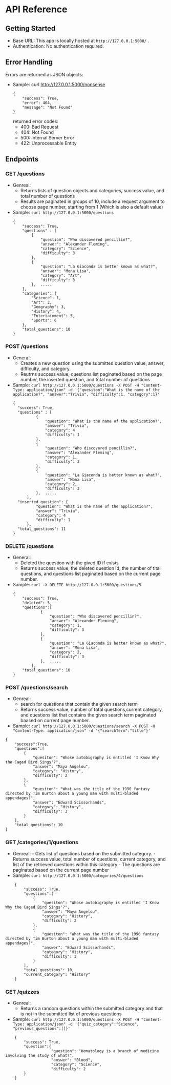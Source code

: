 # API Reference

## Getting Started
- Base URL: This app is locally hosted at `http://127.0.0.1:5000/` .
- Authentication: No authentication required.

## Error Handling

Errors are returned as JSON objects:
- Sample: curl http://127.0.0.1:5000/nonsense
  ```
  {
      "success": True,
      "error": 404,
      "message": "Not Found"
  }
  ```
  returned error codes:
  - 400: Bad Request
  - 404: Not Found
  - 500: Internal Server Error
  - 422: Unprocessable Entity

## Endpoints
### GET /questions
- Genreal:
  - Returns lists of question objects and categories, success value, and total number of questions
  - Results are paginated in groups of 10, include a request argument to choose page number, starting from 1 (Which is also a default value)
- Sample: `curl http://127.0.0.1:5000/questions`
    ```
    {
        "success": True,
        "questions" : [
            {
                "question": "Who discovered pencillin?",
                "answer": "Alexander Fleming",
                "category": "Science",
                "difficulty": 3 
            },
            {
                "question": "La Giaconda is better known as what?",
                "answer": "Mona Lisa",
                "category": "Art",
                "difficulty": 3
            },  .....
        ],
        "categories": {
            "Science": 1,
            "Art": 2,
            "Geography": 3,
            "History": 4,
            "Entertainment": 5,
            "Sports": 6
        },
        "total_questions": 10
    }
    ```

### POST /questions
- General:
    - Creates a new question using the submitted question value, answer, difficulty, and category.
    - Reutrns success value, questions list paginated based on the page number, the inserted question, and total number of questions
- Sample: `curl http://127.0.0.1:5000/questions -X POST -H "Content-Type: application/json" -d '{"quesiton":"What is the name of the application?", "answer":"Trivia", "difficulty":1, "category":1}'`
  ```
  {
    "success": True,
    "questions" : [
            {
                "question": "What is the name of the application?",
                "answer": "Trivia",
                "category": 4
                "difficulty": 1
            },
            {
                "question": "Who discovered pencillin?",
                "answer": "Alexander Fleming",
                "category": 1,
                "difficulty": 3 
            },
            {
                "question": "La Giaconda is better known as what?",
                "answer": "Mona Lisa",
                "category": 2,
                "difficulty": 3
            },  .....
        ],
    "inserted_question": {
            "question": "What is the name of the application?",
            "answer": "Trivia",
            "category": 4
            "difficulty": 1
        },
    "total_questions": 11
  }
  ```
### DELETE /questions
- General:
    - Deleted the question with the gived ID if exists
    - Returns success value, the deleted question id, the number of tital questions, and questions list paginated based on the current page number.
- Sample: `curl -X DELETE http://127.0.0.1:5000/questions/5`
    ```
    {
        "success": True,
        "deleted": 5,
        "questions":[
                {
                    "question": "Who discovered pencillin?",
                    "answer": "Alexander Fleming",
                    "category": 1,
                    "difficulty": 3 
                },
                {
                    "question": "La Giaconda is better known as what?",
                    "answer": "Mona Lisa",
                    "category": 2,
                    "difficulty": 3
                },  .....
            ],
        "total_questions": 10
    }
    ```

### POST /questions/search
- Genreal:
    -   search for questions that contain the given search term
    -   Returns success value, number of total questions,current category, and questions list that contains the given search term paginated baased on current page number.
- Sample: `curl http://127.0.0.1:5000/questions/search -X POST -H "Content-Type: application/json" -d '{"searchTerm":"title"}'`
```
{
    "success":True,
    "questions":[
        {
            "quesiton": "Whose autobigraphy is entitled 'I Know Why the Caged Bird Sings'?",
            "answer": "Maya Angelou",
            "category": "History",
            "difficulty": 2
        },
        {
            "quesiton": "What was the title of the 1990 fantasy directed by Tim Burton about a young man with multi-bladed appendages?",
            "answer": "Edward Scissorhands",
            "category": "History",
            "difficulty": 3
        }
    ],
    "total_questions": 10
}

```
### GET /categories/1/questions
- Genreal:
      - Gets list of questions based on the submitted category.
      - Returns success value, total number of questions, current category, and list of the retrieved questions within this category
      - The questions are paginated based on the current page number
- Sample: `curl http://127.0.0.1:5000/categories/4/questions`
```
    {
        "success": True, 
        "questions":[
            {
                "quesiton": "Whose autobigraphy is entitled 'I Know Why the Caged Bird Sings'?",
                "answer": "Maya Angelou",
                "category": "History",
                "difficulty": 2
            },
            {
                "quesiton": "What was the title of the 1990 fantasy directed by Tim Burton about a young man with multi-bladed appendages?",
                "answer": "Edward Scissorhands",
                "category": "History",
                "difficulty": 3
            }
        ],
        "total_questions": 10,
        "current_category": "History"
    }
```

### GET /quizzes

- Genreal:
    - Returns a random questions within the submitted category and that is not in the submitted list of previous questions
- Sample: `curl http://127.0.0.1:5000/questions -X POST -H "Content-Type: application/json" -d '{"quiz_category":"Science", "previous_questions":[]}'`
```
    {
        "success": True,
        "question":{
                    "question": "Hematology is a branch of medicine involving the study of what?",
                    "answer": "Blood",
                    "category": "Science",
                    "difficulty": 2
        }
    }
```